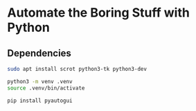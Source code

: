 
# Automate the Boring Stuff with Python

## Dependencies

```sh
sudo apt install scrot python3-tk python3-dev

python3 -m venv .venv
source .venv/bin/activate

pip install pyautogui
```
